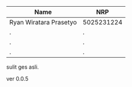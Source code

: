 | Name           | NRP        |
| ---            | ---        |
| Ryan Wiratara Prasetyo | 5025231224 |
| . | . |
| . | . |
| . | . |


sulit ges asli.

ver 0.0.5
